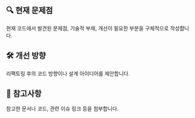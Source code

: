 ## 🔍 현재 문제점
현재 코드에서 발견된 문제점, 기술적 부채, 개선이 필요한 부분을 구체적으로 작성합니다.

## 🛠️ 개선 방향
리팩토링 후의 코드 방향이나 설계 아이디어를 제안합니다.

## 📎 참고사항
참고한 문서나 코드, 관련 이슈 링크 등을 첨부합니다.
